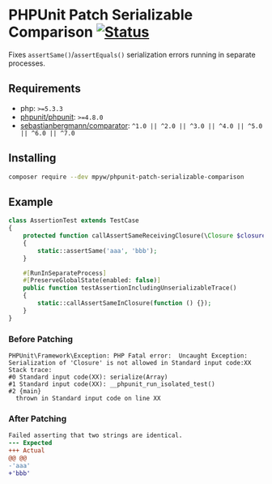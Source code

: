 # PHPUnit Patch Serializable Comparison [![Status](https://github.com/mpyw/phpunit-patch-serializable-comparison/actions/workflows/test.yml/badge.svg?branch=master)](https://github.com/mpyw/phpunit-patch-serializable-comparison/actions)

Fixes `assertSame()`/`assertEquals()` serialization errors running in separate processes.

## Requirements

- php: `>=5.3.3`
- [phpunit/phpunit](https://github.com/sebastianbergmann/phpunit): `>=4.8.0`
- [sebastianbergmann/comparator](https://github.com/sebastianbergmann/comparator): `^1.0 || ^2.0 || ^3.0 || ^4.0 || ^5.0 || ^6.0 || ^7.0`

## Installing

```bash
composer require --dev mpyw/phpunit-patch-serializable-comparison
```

## Example

```php
class AssertionTest extends TestCase
{
    protected function callAssertSameReceivingClosure(\Closure $closure)
    {
        static::assertSame('aaa', 'bbb');
    }

    #[RunInSeparateProcess]
    #[PreserveGlobalState(enabled: false)]
    public function testAssertionIncludingUnserializableTrace()
    {
        static::callAssertSameInClosure(function () {});
    }
}
```

### Before Patching

```
PHPUnit\Framework\Exception: PHP Fatal error:  Uncaught Exception: Serialization of 'Closure' is not allowed in Standard input code:XX
Stack trace:
#0 Standard input code(XX): serialize(Array)
#1 Standard input code(XX): __phpunit_run_isolated_test()
#2 {main}
  thrown in Standard input code on line XX
```

### After Patching

```diff
Failed asserting that two strings are identical.
--- Expected
+++ Actual
@@ @@
-'aaa'
+'bbb'
```
